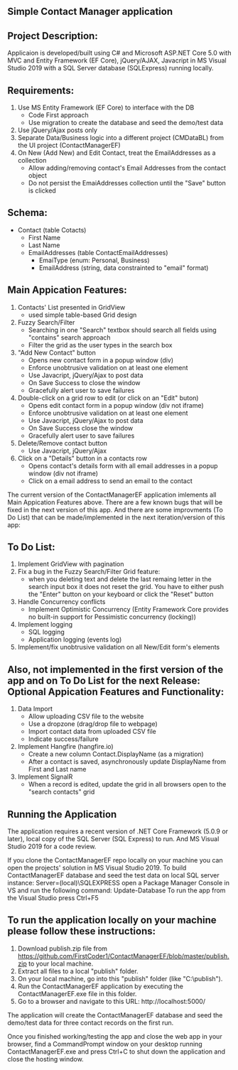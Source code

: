 Simple Contact Manager application
----------------------------------
Project Description:
--------------------
Applicaion is developed/built using C# and Microsoft ASP.NET Core 5.0 with MVC and Entity Framework (EF Core), jQuery/AJAX, Javacript in MS Visual Studio 2019 with a SQL Server database (SQLExpress) running locally.

Requirements:
-------------
1. Use MS Entity Framework (EF Core) to interface with the DB
	* Code First approach
	* Use migration to create the database and seed the demo/test data
2. Use jQuery/Ajax posts only
3. Separate Data/Business logic into a different project (CMDataBL) from the UI project (ContactManagerEF)
4. On New (Add New) and Edit Contact, treat the EmailAddresses as a collection
	* Allow adding/removing contact's Email Addresses from the contact object
	* Do not persist the EmaiAddresses collection until the "Save" button is clicked
	
Schema:
-------
* Contact (table Cotacts)
	* First Name
	* Last Name
	* EmailAddresses (table ContactEmailAddresses)
		* EmaiType (enum: Personal, Business)
		* EmailAddress (string, data constrainted to "email" format)

Main Appication Features:
-------------------------
1. Contacts' List presented in GridView 
	* used simple table-based Grid design
2. Fuzzy Search/Filter
	* Searching in one "Search" textbox should search all fields using "contains" search approach
	* Filter the grid as the user types in the search box
3. "Add New Contact" button
	* Opens new contact form in a popup window (div)
	* Enforce unobtrusive validation on at least one element
	* Use Javacript, jQuery/Ajax to post data
	* On Save Success to close the window
	* Gracefully alert user to save failures
4. Double-click on a grid row to edit (or click on an "Edit" buton)
	* Opens edit contact form in a popup window (div not iframe)
	* Enforce unobtrusive validation on at least one element
	* Use Javacript, jQuery/Ajax to post data
	* On Save Success close the window
	* Gracefully alert user to save failures
5. Delete/Remove contact button 
	* Use Javacript, jQuery/Ajax
6. Click on a "Details" button in a contacts row
	* Opens contact's details form with all email addresses in a popup window (div not iframe)
	* Click on a email address to send an email to the contact


The current version of the ContactManagerEF application imlements all Main Appication Features above.
There are  a few known bugs that will be fixed in the next version of this app.
And there are some improvments (To Do List) that can be made/implemented in the next iteration/version of this app:

To Do List:
-----------
1. Implement GridView with pagination
2. Fix a bug in the Fuzzy Search/Filter Grid feature:
	* when you deleting text and delete the last remaing letter in the search input box it does not reset the grid. 
	You have to either push the "Enter" button on your keyboard or click the "Reset" button
3. Handle Concurrency conflicts
	* Implement Optimistic Concurrency (Entity Framework Core provides no built-in support for Pessimistic concurrency (locking))
4. Implement logging
	* SQL logging
	* Application logging (events log)
5. Implement/fix unobtrusive validation on all New/Edit form's elements

Also, not implemented in the first version of the app and on To Do List for the next Release:
Optional Appication Features and Functionality:
-----------------------------------------------
1. Data Import
	* Allow uploading CSV file to the website
	* Use a dropzone (drag/drop file to webpage)
	* Import contact data from uploaded CSV file
	* Indicate success/failure
2. Implement Hangfire (hangfire.io)
	* Create a new column Contact.DisplayName (as a migration)
	* After a contact is saved, asynchronously update DisplayName from First and Last name
3. Implement SignalR
	* When a record is edited, update the grid in all browsers open to the "search contacts" grid



Running the Application
-----------------------
The application requires a recent version of .NET Core Framework (5.0.9 or later), local copy of the SQL Server (SQL Express) to run.
And MS Visual Studio 2019 for a code review.

If you clone the ContactManagerEF repo locally on your machine you can open the projects' solution in MS Visual Studio 2019.
To build ContactManagerEF database and seed the test data on local SQL server instance: Server=(local)\\SQLEXPRESS open a Package Manager Console in VS and run the following command:
Update-Database
To run the app from the Visual Studio press Ctrl+F5


To run the application locally on your machine please follow these instructions:
--------------------------------------------------------------------------------
1. Download publish.zip file from https://github.com/FirstCoder1/ContactManagerEF/blob/master/publish.zip to your local machine.
2. Extract all files to a local "publish" folder.
3. On your local machine, go into this "publish" folder (like "C:\publish"). 
4. Run the ContactManagerEF application by executing the ContactManagerEF.exe file in this folder.
5. Go to a browser and navigate to this URL: http://localhost:5000/

The application will create the ContactManagerEF database and seed the demo/test data for three contact records on the first run.

Once you finished working/testing the app and close the web app in your browser, find a CommandPrompt window on your desktop running ContactManagerEF.exe and press Ctrl+C to shut down the application and close the hosting window.

